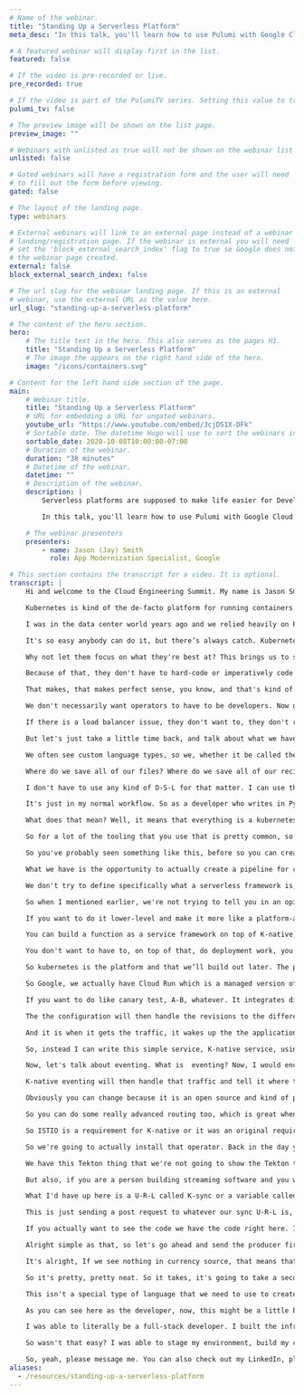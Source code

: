 ```yaml
---
# Name of the webinar.
title: "Standing Up a Serverless Platform"
meta_desc: "In this talk, you'll learn how to use Pulumi with Google Cloud (GKE and Cloud Run) to deploy a serverless platform with dependencies easily."

# A featured webinar will display first in the list.
featured: false

# If the video is pre-recorded or live.
pre_recorded: true

# If the video is part of the PulumiTV series. Setting this value to true will list the video in the "PulumiTV" section.
pulumi_tv: false

# The preview image will be shown on the list page.
preview_image: ""

# Webinars with unlisted as true will not be shown on the webinar list
unlisted: false

# Gated webinars will have a registration form and the user will need
# to fill out the form before viewing.
gated: false

# The layout of the landing page.
type: webinars

# External webinars will link to an external page instead of a webinar
# landing/registration page. If the webinar is external you will need
# set the 'block_external_search_index' flag to true so Google does not index
# the webinar page created.
external: false
block_external_search_index: false

# The url slug for the webinar landing page. If this is an external
# webinar, use the external URL as the value here.
url_slug: "standing-up-a-serverless-platform"

# The content of the hero section.
hero:
    # The title text in the hero. This also serves as the pages H1.
    title: "Standing Up a Serverless Platform"
    # The image the appears on the right hand side of the hero.
    image: "/icons/containers.svg"

# Content for the left hand side section of the page.
main:
    # Webinar title.
    title: "Standing Up a Serverless Platform"
    # URL for embedding a URL for ungated webinars.
    youtube_url: "https://www.youtube.com/embed/3cjDS1X-DFk"
    # Sortable date. The datetime Hugo will use to sort the webinars in date order.
    sortable_date: 2020-10-08T10:00:00-07:00
    # Duration of the webinar.
    duration: "38 minutes"
    # Datetime of the webinar.
    datetime: ""
    # Description of the webinar.
    description: |
        Serverless platforms are supposed to make life easier for Developers and by integrating Pulumi, we can help simplify the life for Operators too.

        In this talk, you'll learn how to use Pulumi with Google Cloud (GKE and Cloud Run) to deploy a serverless platform with dependencies easily.

    # The webinar presenters
    presenters:
        - name: Jason (Jay) Smith
          role: App Modernization Specialist, Google

# This section contains the transcript for a video. It is optional.
transcript: |
    Hi and welcome to the Cloud Engineering Summit. My name is Jason Smith, but you can call me Jay and I am actually an app modernization specialist at Google Cloud Today we're going to be talking about standing up a serverless platform and we're going to be using Pulumi, Kubernetes, K-Native, and a few other little tools. So, I want to start by talking a little bit about kubernetes and I think everybody who works in the cloud today knows what it is. So we'll try to make this quick.

    Kubernetes is kind of the de-facto platform for running containers. Don't believe me? Look at all these people. This isn't an exact number, might be a little dated, but of the large kubernetes ecosystem and this is actually just a really small one, C-N-C-F actually released a new chart that is way larger than this, but for the sake of saving your eyes from a lot of color we're going to do the smaller one, but trust me, this is larger. And of course, it makes sense that a lot of people want to use it because it abstracts away infrastructure. If we are trying to move to the cloud, it only makes sense that we try to make the infrastructure as easy as possible. We want to make sure it is easy for us to provision nodes, provision networks, provision all of that stuff that we need. In the old days you had to have S-S-H access, a bastion server, script after script after script.

    I was in the data center world years ago and we relied heavily on Perl scripts and I'm sure I just gave a few people some horror flashbacks when I mentioned Perl scripts, but you know with kubernetes makes it so much easier. Why? Well kubernetes provides us with a declarative A-P-I that allows us to observe, compare, and act. It allows us to see what's happening, compare what we want it, what we expect to happen, act on it, and reiterate and reiterate and reiterate. And of course, that A-P-I is extensible. We can write custom A-P-I types. We aren't stuck to a specific platform or a specific set of rules or anything. We are allowed to extend beyond that. If you've ever seen that ecosystem really that we talked about, a lot of those people are people who've created custom resource definitions to extend the kubernetes is capable of doing, and offer you services that you never thought of before.

    It's so easy anybody can do it, but there’s always catch. Kubernetes really isn't for developers. At least not out of the box. It's not the right abstraction for the end-developer experience. It's great if you want to build a platform, it makes it so much easier to build a platform. But it's not for building apps. If you don't believe me, let's take a look at this. So anybody here who's used kubernetes will be able to tell you that if you want to deploy an application, these are all the steps you have to take, and these are just the basic steps. There are additional steps there as well, you know exposing the internet can also include setting up ISTIO, standing up Ambassador, NGINX, all of that fun stuff. What do developers actually care about? Writing code. That's their job. They just want to write code. That's what they're best at.

    Why not let them focus on what they're best at? This brings us to serverless. You might have already been thinking that when I mentioned making things easier for developers. You might be saying, well haven't we heard of this before, isn't this called serverless technology? And I'd say you are absolutely right. Now let's talk a little bit about serverless. Why is serverless so popular? Well, we see two models within the serverless realm, as you can see here. So from a programming standpoint, when we're talking about our developers, they love the idea that they're able to write service-based applications, service-based usually means that they can also be decoupled, and they can also run in a stateless, stateless environment, in a stateless-state, so to speak.

    Because of that, they don't have to hard-code or imperatively code any kind of setup on that. And then of course from operational model, we don't want to have to handle a lot of ops to scale up as our application becomes popular, as our customer base grows, but we also want to know that everything is being taken care of. We want to tell somebody else, hey you manage the security, you make sure nobody hacks into the servers, you make sure the servers are up. Oh and on top of that, I only want to pay for my usage. I don't want to actually have to pay for idol workers.

    That makes, that makes perfect sense, you know, and that's kind of why a lot of people move to the cloud. Back in the day, if you wanted to have side resources just in case of a spike on say Black Friday or something, you would have to have servers on standby, but what happens if it's an off-period you know? Those things are just gathering dust. Maybe you can find some use for it. So the serverless philosophy is: efficient developers and efficient operators. One way to think of it is, we want to give people the ability to focus on what they are good at. We don't want developers to have to be operators.

    We don't necessarily want operators to have to be developers. Now granted we're seeing a lot more operators function as developers, and of course, we see a lot of developers function as operators, you know, that's kind of where the whole full-stack developer, devops, that whole idea came from. But realistically, if we can have people focus on what matters to them and what they are best at, that's how we bring the best value to our projects. So while we're talking about developers, what do they care about? Velocity and reproducibility. They don't not care a thing about the infrastructure. At the end of the day, they just want to know that their app works, their app scales, their app does what it's supposed to do. That's it.

    If there is a load balancer issue, they don't want to, they don't really care about it, at least in terms of their persona. Now, if somebody gives them that duty, then they care about it, but now it's taking away from their other work. So I've created kind of a serverless platform. Now usually our serverless paradigm if you will, usually it's build, deploy, and consume, but thanks to my friends at Pulumi I've actually learned that there are four steps: stage, build, deploy, and consume. So staging with Pulumi. Now, I'm sure you've heard a lot of talks about Pulumi, you're joining this conference, so you've probably heard a little bit about it.

    But let's just take a little time back, and talk about what we have here. So infrastructure management is now ---, is now orchestrated by definition files, not hardware tooling. So this brings us to infrastructure as code. I'm sure you've all heard every tool that exists out there, whether it be Terraform, Cloud Formation, Chef, Puppet, the list goes on and on and on and on. And it's a great because when the cloud became a thing, it made it so much easier just to deploy my application, while also standing up the environment with just code rather than physically putting servers somewhere, running some startup script. That's…we all used to do that back in the day. Infrastructure as code does not necessarily come without its own burden, though.

    We often see custom language types, so we, whether it be called the different types of D-S-L, like so, H-C-L languages, a lot of them tend to be bespoke. So they will be very, very unique to a specific tool set or specific platform and you're finding yourself having to work around that and maybe that, maybe it doesn't work as well on all platforms, so you’re using one tool for one, one tool for another, you're trying to find new ways. You have to manage state files. So the state files tend to be saved in a directory or in the cloud somewhere to let you know where your application, where your infrastructure, what it looks like after the last push. Configuration management becomes difficult.

    Where do we save all of our files? Where do we save all of our recipes? Our definitions? This all becomes very difficult. And also, all of this tends to exist outside of our base code. So we have like this entire different box, just to stand up our application, then we can deploy code. You know, for the most part it did make things easier and we just kind of worked around it, but that doesn't necessarily have to be the case anymore, because you know with Pulumi, I find that I don't have to write YAML cookbooks, I don't have to write JSON cookbooks or definition files.

    I don't have to use any kind of D-S-L for that matter. I can use the code that I use to write my regular application to deploy a serverless application on kubernetes. Now, you might be saying well kubernetes, that's not exactly serverless. Bear with me and we'll talk about it a little longer, but from a developer standpoint, I can stand up code using or I can stand up my infrastructure using nothing but code, regular code in my regular coding cycle in my regular C-I-C-D pipeline. I can actually create a definition file in Typescript, in Python, in Go. Less copy-and-paste, more productivity.

    It's just in my normal workflow. So as a developer who writes in Python or Ruby or whatever your language of choice is, this fits right into my normal workload. This doesn't feel like additional work so to speak, because I can write it into my normal loop or my own normal workflow as I mentioned earlier, and it can be put into C-I-C-D pipelines as part of that building status. So let's talk a little bit about C-I-C-D pipelines. So we're going to jump into the build portion of the serverless. Many of you may have heard of Tekton, you may not have. It is an open source tool governed by the C-D Foundation. If you're not familiar with the C-D Foundation, it is something of a spin-off of the C-N-C-F Foundation. What they're trying to solve is a way to make cloud native declarative C-I-C-D pipelines. So Tekton uses kubernetes’ native components.

    What does that mean? Well, it means that everything is a kubernetes A-P-I extendable, everything is extended from the kubernetes A-P-I. Everything's a kubernetes object. Every step is a kubernetes container or it runs on a pod. So everything is kubernetes. It can actually live in your cluster, which a lot of people actually like because if you're running a large cluster say on Prem, and you don't want your, you don't want to have to ping to the outside world in order to trigger your pipeline or whatever. This is perfect. We also offer catalogs, or Tekton offers catalogs.

    So for a lot of the tooling that you use that is pretty common, so like pulling from GitHub or pushing to GitLab or standing up a Google kubernetes cluster, or a Kind cluster or whatever that might be, very common actions, we can create a catalog that has reusable tasks in pipeline, so you can just download, plug in the specifics of your information or of your environment and run. And then it also integrates with other products that exist out there such as JenkinsX, integrates with K-native, which we'll talk about shortly and even more. And as more people join the C-D Foundation, we're starting to see more and more companies adopt Tekton. And really, I think it's going to become the gold standard of cloud native pipelines. And this kind of gives you a quick overview of what a pipeline is.

    So you've probably seen something like this, before so you can create a trigger in Tekton that whenever you push something to a specific branch or with a specific tag in your git repository, it will then trigger the pipeline. Each step, each pipeline creates, or each pipeline has a variety of steps. So each little box here can be seen as a step. You can actually create some additional logic to tell it based on this criteria execute this step. So as you can see the branching here, as a step completes, spins up another pod for the next step, and the next step, until things are done. So, all in the cloud, you can actually automate using code the entire C-I-C-D pipeline. Now, if we're taking a step back with Pulumi or Pulumi, sorry.

    What we have is the opportunity to actually create a pipeline for code that builds clusters. That's actually pretty interesting when you think about it. Just like you would create a pipeline to create a service that does machine learning or anything like that. Now we're going to jump into K-native. Now, what is K-native? I don't like to say it's a serverless platform or a serverless framework, because it's more like the components to build a serverless framework.

    We don't try to define specifically what a serverless framework is, as much as we want to give you the ability to fulfill that serverless paradigm that I mentioned earlier of being developer-focused and not focusing so much on the infra or the deploy process of your application building. So  K-native is an open-source project, It was open-sourced by Google back in 2018 at Google Next. It is 100% open-source. We have a variety of companies involved in maintaining it, but of course Google is 100% committed to it as well. So, you have kind of this huge mind-trust in building it. It creates a set of building blocks so you can create your own Faas or PaaS.

    So when I mentioned earlier, we're not trying to tell you in an opinionated way, well serverless is functions or serverless is PaaS. What we are saying is serverless abstracts kubernetes tasks from the user. How you want to stand that up is up to you. So it's an abstraction on top of kubernetes. It automates a lot of the kubernetes deployment. So if you want to, if you want to move it up to the higher-level to where it acts as a function, as a service, with say open PaaS, you can do that.

    If you want to do it lower-level and make it more like a platform-as-a-service based on containers, you can do that as well. And it runs on containers at the end the day. I do want to emphasize, it is not a Google product. It is an open-source product that Google open-sourced and Google contributes to. It is not a Google product. You do not have to pay a license fee in order to download it. You can go to GitHub right now, pull it down, use it, and do whatever you want, and it's open source, You can contribute, you can extend it. We encourage contributing, and of course, like I said, it's not a FaaS, it's not functions, we're not talking about functions.

    You can build a function as a service framework on top of K-native, but it's not functions in and of itself. So what can you do? From a developer perspective, directly deploy code. It's not easy, but it works great. So I try to avoid telling people we make anything easy because easy as kind of, you know objective. It depends on who you are. If you know, some people think just writing on the C-L-I is easy, whereas other people prefer the U-I. What we do is we simplify the deployment process to where developers don't have to focus as much On that tedious task. The operators love it because it puts a level of abstraction between the devs and kubernetes. You know, if you're an operator you have a lot of stuff to do already.

    You don't want to have to, on top of that, do deployment work, you want to be able to focus on what you need to and let the developers focus on what they need to, and enable them to do the deployment without hassle. Now for your platform architects, they can define what their platform looks like because it's not super opinionated. It's not saying yes, you have to use functions. It's saying hey, we are abstracting kubernetes and you can build whatever you want on top of this abstraction. Now out of the box, I would describe it more closely as a PaaS, but we have seen people install other tooling on top of it to make it more FaaS-related, kind of removing a lot of the containerization if you will. So let's talk a little bit of what that step looks like.

    So kubernetes is the platform and that we’ll build out later. The primitives that we offer are serving events and well, I put build on there and it's a funny story. So, build was originally weren’t part of the K-native components, but it became such a way that, that the developers thought, hey, this is such a great product, it shouldn't be strictly for Knative. It should be for anything cloud native C-I-C-D. So build spun out, became Tekton and since about version 0.8, It's been deprecated from the K-native stack. I usually like to reference it just in case somebody's diving into old documentation. Again, this is a 2018 summer product. So there's, most documentation is relatively recent. So, you know, kind of given that context. And on top of that, as you can see, you can install a bunch of different products.

    So Google, we actually have Cloud Run which is a managed version of K-native serving, but you can see there are a lot of other tools that are built on top of these K-native primitives. Let's talk a little bit about the components. So K-native serving. What makes this easier? Well K-native serving is what actually handles the deployments. When you deploy a new version, it automates that revision handling, it automates the traffic-splitting, and it automates the auto-scaling. What does that mean? Well, it means it's seamless to scale-up-and-down. It is seamless to build in, to do the traffic between revisions.

    If you want to do like canary test, A-B, whatever. It integrates directly with a service mesh, so out of the, I wouldn’t say out of the box, but originally it supported just  steel, but now it's importing Contour, and Glue, and Ambassador, and a few others depending on what your needs are. And it's easy to reason about it. And again, it is extensible because it's built on top of kubernetes, kubernetes objects. So, if you want to use your own auto-scaler, if you want to use your own monitoring platform, you're absolutely allowed to do it. You're not boxed in. And here's a quick look at what it might do. So, you know, where you see service, my function here. That's what I've deployed. That's the application. I've deployed in a container.

    The the configuration will then handle the revisions to the different versions, so I push a version a day later. I push another version, it will then deploy the next one, and then the route is what routes the traffic. So quick look here is that kubernetes does memory and C-P-U based scaling. So, if we just talk about straight kubernetes without K-native. K-native does it based on requests. Scale to zero, kubernetes can't do it. K-native, your applications absolutely can scale to zero and there is a way to set like one pod if you want to have warm start-ups instead of cold, but it will scale to zero because the K-native operator, the K-native components, the K-native serving components, that is what's actually listening to traffic coming from the, coming from outside world, inside world.

    And it is when it gets the traffic, it wakes up the the application, saying hey, we need to run this application X amount of pods and route the traffic there. So you're able to scale down to zero if there's no traffic. The load, the load balancer much easier to setup. It's based on requests and you can do simple traffic splitting. And let's actually take a look at what kubernetes looks like, or with K-native. So anybody who's deployed a kubernetes app has seen something like this. This is a simple hello world app, but look at all that text. Is there any way to make this easier? And by the way, this is two files or you can just stack them in one. But with K-native, I don't really need to set replicas because serving already does that for me. I don't really need to set these labels either. Because I don't really need all this, like I only need these lines, the name and I need to call it a service. I need to know what container I'm using, maybe set some limits. A lot of these lines aren't really necessary.

    So, instead I can write this simple service, K-native service, using the K-native A-P-I and as you can see, that at that exact file, I can deploy that exact application with just these lines here. Same exact thing. Cloud Run for Anthos, I want to mention is a Google managed K-native offering for kubernetes. We also, it is a kubernetes offering, we have a fully-managed version as well. So we have one that's K-native serving, A-P-I compliant, but it's running on top of different things. So if you don't care about kubernetes, if you just want pure serverless Cloud Run fully manages for you. If you want to extend it, and you want more freedom, Cloud Native or Cloud Run on Anthos is for you because it runs in a regular kubernetes offering.

    Now, let's talk about eventing. What is  eventing? Now, I would encourage you to go to serverless eventing dot com, because I write a lot about it, but we'll touch upon it here a little bit. Anybody who has had to write an application that connected to code, or connected to a Kafka-bus, or some kind of message queue out there, knows that you have to imperatively bind, bind your code to that. Well, that doesn't make much sense in the world of microservices because the whole idea of microservices is that there are a bunch of decoupled service. We don't want to have to declaratively bind them to anything specific. Or imperatively bind them. What if we could get declaratively bind them? K-native eventing kind of creates that abstraction between your application and whatever your messaging queue is, to where instead of writing an application that connects directly to the queue, you just write an application that either handles egress or ingress.

    K-native eventing will then handle that traffic and tell it where to route what topic, uh, what topic it's supposed to subscribe to, how to authenticate with secure T-L-S and mutual T-L-S. You can create your own pipelines. You can do view events, live-streams, and it connects to your existing system. So we're not saying you have to throw away everything you have today to use K-native eventing. You can use whatever it is you use today, Kafka. We support a lot of things, Kafka, Nats, Pub-Sub, the list goes on and on, if you go to K-native dot dev, you can see it all. So this kind of gives you a quick idea of what K-native eventing looks like.

    Obviously you can change because it is an open source and kind of pre, I don't want to, it’s pre I guess, enterprise release, if you will? So we have the two basic paradigms here when it comes to delivery. We have simple delivery, something hits a source, let's say our Kafka topic, and we just want it to go straight to the service like simple as that. You can set up a simple delivery for that. All that service has to do is be able to read a post request and it's good to go. So it doesn't have to directly connect to anything. Now maybe you have a more advanced topic and you want to give a little intelligence to it. You're actually able to create a channel which operates under the subscription model. So you create various subscriptions to the channel, and based on the traffic that comes in, or other parameters, it can route that message to a different service or a different channel as you can see.

    So you can do some really advanced routing too, which is great when you're scaling out and building larger apps. Why don’t we jump into a demo and I'll show you how we can do this. So let's take a look at the demo. So I'm not going to belabor this part, because I'm sure you've seen plenty of Pulumi demos today, but I did want to point out some of the basics here. So we have some type-script and what it's going to do is it's going to provision a kubernetes cluster for us. But we also have a few other features here. So we're going to pull down K-native. What we have here is we have our ISTIO C-R-D.

    So ISTIO is a requirement for K-native or it was an original requirement, I should say. So we do support or K-native does support other versions such as Ambassador, Glue, a variety of other types of service meshes, ingress controllers, etc. For the sake of this we’re going to use ISTIO since that was kind of the original. So we're going to install that, we’re going to install some required ISTIO components for K-native. Then we're going to go ahead and install the K-native eventing and the K-native serving components. Now, the beautiful thing is, lately K-native team is actually created an operator. So you don't have to install the components individually and their C-R-Ds individual. You can just kind of install it as one thing.

    So we're going to actually install that operator. Back in the day you had to install it separately and honestly, sometimes I still do that. But you know, I'm starting to get used to using the operator since it’s new and easier to use. Some basic, we also have some streaming, so we're going to be installing a strimzi operator. If you're not familiar, strimzi is an open-source solution based on C-N-C-F. It's essentially a way to run Kafka easily on a kubernetes cluster making it easier to do it without having to do a lot of Zookeeper and whatnot provisions. And so we set some utils as well for role-binding all that good stuff.

    We have this Tekton thing that we're not going to show the Tekton today, but we do have the code. I do encourage people to go and play with it and figure out how the best way to get through that and run that. We also have a sample application. So this is going to be the interesting part. So we have a simple application that pulls code from Alpha Vantage, not code, but it pings the Alpha Vantage A-P-I. I really like using the Alpha Vantage A-P-I because one it's free and we're up to I think 500 requests a day.

    But also, if you are a person building streaming software and you want to build a demo, I can't really think of a better example of streaming data than your financial data since that seems to change every second almost every micro-second really. So yeah, so we pull their some currency information. We're going to just do some exchange rate of Japanese Yen per U.S. dollar. So that's that part. We also have a producer. So this is what's actually going to act as our event source, so producer is going to send the data to the Kafka cluster. So basically our event source egress is to the Kafka producer which then writes to Kafka. Now you might be asking yourself. Well, you know in this code it doesn't actually say to connect to a specific service.

    What I'd have up here is a U-R-L called K-sync or a variable called K-sync and k-sync is essentially saying events sync. Now how does it know what the events sync is? That's a very good question. What we do here is we look at sync-binding and a sync-binding is another kubernetes object that tells K-native eventing: hey things coming from this subject, so this is going to be our source, things coming from currency source should go to Kafka, uh, producer. So, you know when I mentioned earlier you just worry about egress and ingress. That's exactly what we're doing right here.

    This is just sending a post request to whatever our sync U-R-L is, K-sync. This just simply getting any post requests coming in. Simple as that. We also have some, so talking about strimzi, that's how easy it is to deploy a cluster on strimzi. Once you have the operator installed, this is also how we created, this is a service called a Kafka consumer. So if we have something writing to a topic, we need something to consume said topic. So this is what's going to consume the topic and you can see in the same idea it's using K-sync. So it's sending to an event viewer. We have an event viewer. Yaml.

    If you actually want to see the code we have the code right here. It's simply just displays whatever comes to it through that post. And also want to point out one more thing. So we just create a topic on our cluster called finance. Simple enough. Alright, so let's see what we got here. Alright, so, I actually have these running a while ago, but let me go ahead and delete them so you can see it fresh. So we're going to delete Kafka producer. I just create use, because as you can see and what you'll see in the read me is that you're able to replace it with your project I-D. So when pushing up the code, I just created a separate file called use and ignored it. So in case you're curious. Data, we're going to just delete these files really easily.

    Alright simple as that, so let's go ahead and send the producer first. Basically with the way sync-binding works is the sync has to be set up before the source is set up. So essentially there has to be something catching the data before you send, you create the thing that's sending the data. So let's go ahead and do that. So our source is called currency source. Containers creating. So I wrote some code into the currency source that's also going to output stuff so that way we can see, okay, well, this is the currency that's coming out. So let's do it this way. Alright. And let's take a look here, or I'm sorry, it's actually in producer.

    It's alright, If we see nothing in currency source, that means that it's working. Alright, so here is our currency exchange rate. n=Now ideally what we're going to do is we are going to set up our event viewer now. This is just a simple kind of proof of concept if you will. You know if this was a real app, it might very well be something that is, you know, displaying like a front-end or something to that effect. Maybe you have a machine learning pod that is running data, or you know, running some kind of process against the data that's coming in. There's various things that we can do here. See, let me do user container. Oh, look at that. In real-time too. Because if we go back here to producer we should probably see a new one, 7-1-5. Alright. Yeah.

    So it's pretty, pretty neat. So it takes, it's going to take a second because I have a low-level container, but as we can come up here into G-K-E in Google Cloud console. So, if you look through my example and we'll put it in the in the notes where you can get my GitHub and you can test around with this and whatnot. We have a secret Alpha Vantage key that does A-P-I call, we're able to pull that code, we are able to run that, we're able to pretty much do everything that we need to do and in rea- time, we're able to stream some financial application. Now, why is this important? If you actually look at what we have here, we have, we have stood-up these clusters right here using nothing but code, and as you can see this is just standard typescript.

    This isn't a special type of language that we need to use to create a, create a definition. This is standard code I can put into my standard pipeline. And on top of that we have more code. And with this more code we are able to actually write the application. All I needed to do to deploy was create a simple docker file. And then, as you can see, all I did was using these YAML files, was able to push the application as you can see, very simple YAML file. All I have to do is give it a name, kind of declare with the KIND and then also say where the image is hosted. Simple enough. Once that happens, you know, we have the eventing portion.

    As you can see here as the developer, now, this might be a little bit of a different example, but from the consumer — part, excuse me, from the consumer perspective, but as an event source, there's very little actual connecting to anything here. So my event viewer is just egress, uh, just ingressing the information as we can see here. Rather than connecting to anything specific it is actually K-native in the K-native operators. K-native components that are connecting the K-Native eventing. So from a developer perspective, I am able to, from the ground up build the entire application as code, as true code not a third-party thing that is hard to maintain some special language. It is all simple code that I use every single day.

    I was able to literally be a full-stack developer. I built the infrastructure. I built my code. I deployed it. I didn't have to do a lot of configuration. It's all running on top of kubernetes. At the end of the day, this is as you can see here, this is a kubernetes cluster at the end of the day. So this is all very, very just I would say, the future of development of cloud native full-stack development and it's all thanks to Pulumi and K-native and kubernetes.

    So wasn't that easy? I was able to stage my environment, build my code, deploy it and use it all with a code layer. I didn't actually have to do much at all from an infrastructure portion. I was able to just use the languages I use on a daily. So, that was standing up a serverless platform. I really hope you enjoy it. I encourage you to tweet me. I am usually pretty responsive on Twitter.

    So, yeah, please message me. You can also check out my LinkedIn, please also check out serverless eventing dot com. And also check out what Google Cloud has to offer and we, we work with Pulumi all the time. So I recommend giving us all a talk. Thank you and have a great day.
aliases:
  - /resources/standing-up-a-serverless-platform
---
```

